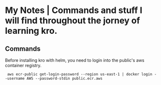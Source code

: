 # My Notes | Commands and stuff I will find throughout the jorney of learning kro.

## Commands
Before installing kro with helm, you need to login into the public's aws container registry.

```shell
 aws ecr-public get-login-password --region us-east-1 | docker login --username AWS --password-stdin public.ecr.aws
 ```